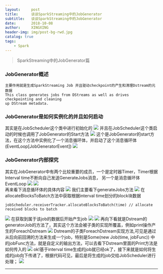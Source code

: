 ```yaml
---
layout:     post
title:      谈谈SparkStreaming中的JobGenerator
subtitle:   谈谈SparkStreaming中的JobGenerator
date:       2018-10-08
author:     XINGXING
header-img: img/post-bg-rwd.jpg
catalog: true
tags:
    - Spark
---
```


>
>SparkStreaming中的JobGenerator篇
> 

### JobGenerator概述
    主要作用就是生成SparkStreaming Job 并且驱动checkpoint的产生和清理Dstream的元数据
    This class generates jobs from DStreams as well as drives checkpointing and cleaning
    up DStream metadata.

### JobGenerator是如何实例化的并且如何启动
其实是在JobScheduler这个类中进行初始化的
![](https://ws4.sinaimg.cn/large/006tNbRwgy1fw1z8tmtkkj31k40h0abl.jpg)
并且在JobScheduler这个类启动的时候也调用了JobGenerator的Start方法
![](https://ws4.sinaimg.cn/large/006tNbRwgy1fw1zbcyk62j31ie0w240k.jpg)
这个是JobGenerator的start方法，在这个方法中实例化了一个消息循环体，并启动了这个消息循环体(EventLoop[JobGeneratorEvent])
![](https://ws4.sinaimg.cn/large/006tNbRwgy1fw1zcaean3j31ks0w20u1.jpg)
### JobGenerator内部探究
其实在JobGenerator中有两个比较重要的成员，一个是定时器Timer，Timer根据Interval time不断向自己发送GenerateJobs消息，
另一个是消息循环体EventLoop
![](https://ws1.sinaimg.cn/large/006tNbRwgy1fw1zgol1rvj31je0883yw.jpg)
![](https://ws4.sinaimg.cn/large/006tNbRwgy1fw1zh6t261j31iw05kglt.jpg)    
再来看下消息循环体的具体内容
![](https://ws4.sinaimg.cn/large/006tNbRwgy1fw2032p852j31am0fet9r.jpg)
我们主要看下generateJobs方法
![](https://ws2.sinaimg.cn/large/006tNbRwgy1fw204zd7o5j31k00ou40c.jpg)
在allocateBlocksToBatch方法中获取根据interval time划分的block块数据

    jobScheduler.receiverTracker.allocateBlocksToBatch(time) // allocate received blocks to batch
![](https://ws4.sinaimg.cn/large/006tNbRwgy1fw20bzi8kwj31hm104gny.jpg)
在获取到属于该job的数据后开始产生job
![](https://ws2.sinaimg.cn/large/006tNbRwgy1fw20f77htij31ka0nojt8.jpg)
![](https://ws3.sinaimg.cn/large/006tNbRwly1fw20gofb5nj316g0g2wfa.jpg)
再向下看就是Dstream的generatorJob的方法了，其实这个方法会被子类的实现所覆盖，例如print操作产生的ForeachDstream
![](https://ws1.sinaimg.cn/large/006tNbRwly1fw20i872a6j31c60o8jsl.jpg)
Dstream的子类ForeachDstream实现方法,可见是通过从后向前回溯的方法来生成一个job，特别是Some(new Job(time, jobFunc))
中的jobFunc方法，就是自定义的输出方法，可以去看下Dstream里面的Print方法是如何传入的
![](https://ws1.sinaimg.cn/large/006tNbRwly1fw20kohhecj31cw0ds3z0.jpg)
ok!基于interval time生成的job就已经ok了，接下来就是如何将生成的job向下传递了，根据代码可见，最后是将生成的job交给JobScheduler进行处理；
![](https://ws4.sinaimg.cn/large/006tNbRwly1fw20omd7agj31hc0nsac0.jpg)

***












